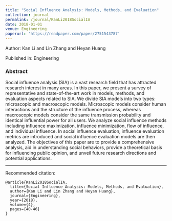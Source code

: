 ```yaml
---
title: "Social Influence Analysis: Models, Methods, and Evaluation"
collection: journal
permalink: /journal/KanLi2018SocialIA
date: 2018-01-01
venue: Engineering
paperurl: 'https://readpaper.com/paper/2751543787'
---
```

Author: Kan Li and Lin Zhang and Heyan Huang

Published in: Engineering

### Abstract

Social influence analysis (SIA) is a vast research field that has attracted research interest in many areas. In this paper, we present a survey of representative and state-of-the-art work in models, methods, and evaluation aspects related to SIA. We divide SIA models into two types: microscopic and macroscopic models. Microscopic models consider human interactions and the structure of the influence process, whereas macroscopic models consider the same transmission probability and identical influential power for all users. We analyze social influence methods including influence maximization, influence minimization, flow of influence, and individual influence. In social influence evaluation, influence evaluation metrics are introduced and social influence evaluation models are then analyzed. The objectives of this paper are to provide a comprehensive analysis, aid in understanding social behaviors, provide a theoretical basis for influencing public opinion, and unveil future research directions and potential applications.

---

Recommended citation:

```
@article{KanLi2018SocialIA,
  title={Social Influence Analysis: Models, Methods, and Evaluation},
  author={Kan Li and Lin Zhang and Heyan Huang},
  journal={Engineering},
  year={2018},
  volume={4},
  pages={40-46}
}
```
